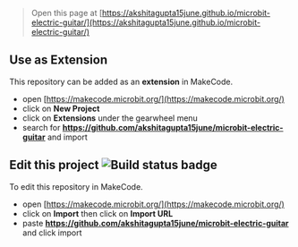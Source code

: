 
> Open this page at [https://akshitagupta15june.github.io/microbit-electric-guitar/](https://akshitagupta15june.github.io/microbit-electric-guitar/)

## Use as Extension

This repository can be added as an **extension** in MakeCode.

* open [https://makecode.microbit.org/](https://makecode.microbit.org/)
* click on **New Project**
* click on **Extensions** under the gearwheel menu
* search for **https://github.com/akshitagupta15june/microbit-electric-guitar** and import

## Edit this project ![Build status badge](https://github.com/akshitagupta15june/microbit-electric-guitar/workflows/MakeCode/badge.svg)

To edit this repository in MakeCode.

* open [https://makecode.microbit.org/](https://makecode.microbit.org/)
* click on **Import** then click on **Import URL**
* paste **https://github.com/akshitagupta15june/microbit-electric-guitar** and click import

